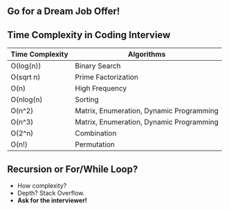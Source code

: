 ## Go for a Dream Job Offer!

## Time Complexity in Coding Interview

| Time Complexity | Algorithms                               |
| --------------- | ---------------------------------------- |
| O(log(n))       | Binary Search                            |
| O(sqrt n)       | Prime Factorization                      |
| O(n)            | High Frequency                           |
| O(nlog(n)       | Sorting                                  |
| O(n^2)          | Matrix, Enumeration, Dynamic Programming |
| O(n^3)          | Matrix, Enumeration, Dynamic Programming |
| O(2^n)          | Combination                              |
| O(n!)           | Permutation                              |

## Recursion or For/While Loop?

* How complexity? 
* Depth? Stack Overflow.
* **Ask for the interviewer!**







